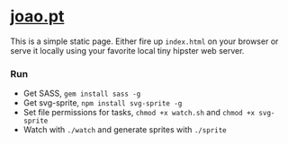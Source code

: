 # [joao.pt](http://joao.pt)

This is a simple static page. Either fire up `index.html` on your browser or serve it locally using your favorite local tiny hipster web server.

### Run
* Get SASS, `gem install sass -g`
* Get svg-sprite, `npm install svg-sprite -g`
* Set file permissions for tasks, `chmod +x watch.sh` and `chmod +x svg-sprite`
* Watch with `./watch` and generate sprites with `./sprite`
